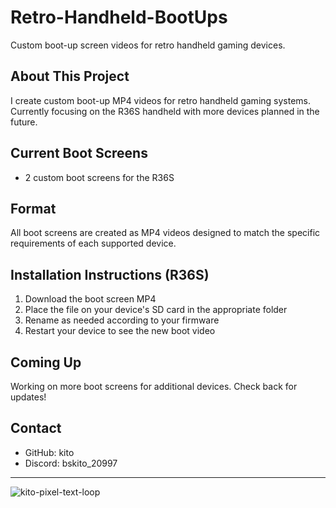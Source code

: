 # Retro-Handheld-BootUps

Custom boot-up screen videos for retro handheld gaming devices.

## About This Project

I create custom boot-up MP4 videos for retro handheld gaming systems. Currently focusing on the R36S handheld with more devices planned in the future.

## Current Boot Screens

- 2 custom boot screens for the R36S

## Format

All boot screens are created as MP4 videos designed to match the specific requirements of each supported device.

## Installation Instructions (R36S)

1. Download the boot screen MP4
2. Place the file on your device's SD card in the appropriate folder
3. Rename as needed according to your firmware
4. Restart your device to see the new boot video

## Coming Up

Working on more boot screens for additional devices. Check back for updates!

## Contact


- GitHub: kito
- Discord: bskito_20997

---


![kito-pixel-text-loop](https://github.com/user-attachments/assets/407bbd4b-0a8d-4fe6-b49c-be7d93cc82d2)







  <!-- Transparent background -->
  <rect width="100%" height="100%" fill="transparent"/>
  
  <!-- "MADE BY KITO" in pixel art style matching Minecraft font -->
  
  <!-- M -->
  <rect x="10" y="20" width="5" height="5" class="pixel" style="animation-delay: 0.05s"/>
  <rect x="10" y="25" width="5" height="5" class="pixel" style="animation-delay: 0.06s"/>
  <rect x="10" y="30" width="5" height="5" class="pixel" style="animation-delay: 0.07s"/>
  <rect x="10" y="35" width="5" height="5" class="pixel" style="animation-delay: 0.08s"/>
  <rect x="10" y="40" width="5" height="5" class="pixel" style="animation-delay: 0.09s"/>
  <rect x="15" y="20" width="5" height="5" class="pixel" style="animation-delay: 0.10s"/>
  <rect x="20" y="25" width="5" height="5" class="pixel" style="animation-delay: 0.11s"/>
  <rect x="25" y="20" width="5" height="5" class="pixel" style="animation-delay: 0.12s"/>
  <rect x="30" y="20" width="5" height="5" class="pixel" style="animation-delay: 0.13s"/>
  <rect x="30" y="25" width="5" height="5" class="pixel" style="animation-delay: 0.14s"/>
  <rect x="30" y="30" width="5" height="5" class="pixel" style="animation-delay: 0.15s"/>
  <rect x="30" y="35" width="5" height="5" class="pixel" style="animation-delay: 0.16s"/>
  <rect x="30" y="40" width="5" height="5" class="pixel" style="animation-delay: 0.17s"/>
  
  <!-- A -->
  <rect x="40" y="20" width="5" height="5" class="pixel" style="animation-delay: 0.18s"/>
  <rect x="45" y="20" width="5" height="5" class="pixel" style="animation-delay: 0.19s"/>
  <rect x="50" y="20" width="5" height="5" class="pixel" style="animation-delay: 0.20s"/>
  <rect x="40" y="25" width="5" height="5" class="pixel" style="animation-delay: 0.21s"/>
  <rect x="50" y="25" width="5" height="5" class="pixel" style="animation-delay: 0.22s"/>
  <rect x="40" y="30" width="5" height="5" class="pixel" style="animation-delay: 0.23s"/>
  <rect x="45" y="30" width="5" height="5" class="pixel" style="animation-delay: 0.24s"/>
  <rect x="50" y="30" width="5" height="5" class="pixel" style="animation-delay: 0.25s"/>
  <rect x="40" y="35" width="5" height="5" class="pixel" style="animation-delay: 0.26s"/>
  <rect x="50" y="35" width="5" height="5" class="pixel" style="animation-delay: 0.27s"/>
  <rect x="40" y="40" width="5" height="5" class="pixel" style="animation-delay: 0.28s"/>
  <rect x="50" y="40" width="5" height="5" class="pixel" style="animation-delay: 0.29s"/>
  
  <!-- D -->
  <rect x="60" y="20" width="5" height="5" class="pixel" style="animation-delay: 0.30s"/>
  <rect x="65" y="20" width="5" height="5" class="pixel" style="animation-delay: 0.31s"/>
  <rect x="70" y="20" width="5" height="5" class="pixel" style="animation-delay: 0.32s"/>
  <rect x="60" y="25" width="5" height="5" class="pixel" style="animation-delay: 0.33s"/>
  <rect x="75" y="25" width="5" height="5" class="pixel" style="animation-delay: 0.34s"/>
  <rect x="60" y="30" width="5" height="5" class="pixel" style="animation-delay: 0.35s"/>
  <rect x="75" y="30" width="5" height="5" class="pixel" style="animation-delay: 0.36s"/>
  <rect x="60" y="35" width="5" height="5" class="pixel" style="animation-delay: 0.37s"/>
  <rect x="75" y="35" width="5" height="5" class="pixel" style="animation-delay: 0.38s"/>
  <rect x="60" y="40" width="5" height="5" class="pixel" style="animation-delay: 0.39s"/>
  <rect x="65" y="40" width="5" height="5" class="pixel" style="animation-delay: 0.40s"/>
  <rect x="70" y="40" width="5" height="5" class="pixel" style="animation-delay: 0.41s"/>
  
  <!-- E -->
  <rect x="85" y="20" width="5" height="5" class="pixel" style="animation-delay: 0.42s"/>
  <rect x="90" y="20" width="5" height="5" class="pixel" style="animation-delay: 0.43s"/>
  <rect x="95" y="20" width="5" height="5" class="pixel" style="animation-delay: 0.44s"/>
  <rect x="85" y="25" width="5" height="5" class="pixel" style="animation-delay: 0.45s"/>
  <rect x="85" y="30" width="5" height="5" class="pixel" style="animation-delay: 0.46s"/>
  <rect x="90" y="30" width="5" height="5" class="pixel" style="animation-delay: 0.47s"/>
  <rect x="95" y="30" width="5" height="5" class="pixel" style="animation-delay: 0.48s"/>
  <rect x="85" y="35" width="5" height="5" class="pixel" style="animation-delay: 0.49s"/>
  <rect x="85" y="40" width="5" height="5" class="pixel" style="animation-delay: 0.50s"/>
  <rect x="90" y="40" width="5" height="5" class="pixel" style="animation-delay: 0.51s"/>
  <rect x="95" y="40" width="5" height="5" class="pixel" style="animation-delay: 0.52s"/>
  
  <!-- B -->
  <rect x="115" y="20" width="5" height="5" class="pixel" style="animation-delay: 0.53s"/>
  <rect x="120" y="20" width="5" height="5" class="pixel" style="animation-delay: 0.54s"/>
  <rect x="125" y="20" width="5" height="5" class="pixel" style="animation-delay: 0.55s"/>
  <rect x="115" y="25" width="5" height="5" class="pixel" style="animation-delay: 0.56s"/>
  <rect x="130" y="25" width="5" height="5" class="pixel" style="animation-delay: 0.57s"/>
  <rect x="115" y="30" width="5" height="5" class="pixel" style="animation-delay: 0.58s"/>
  <rect x="120" y="30" width="5" height="5" class="pixel" style="animation-delay: 0.59s"/>
  <rect x="125" y="30" width="5" height="5" class="pixel" style="animation-delay: 0.60s"/>
  <rect x="115" y="35" width="5" height="5" class="pixel" style="animation-delay: 0.61s"/>
  <rect x="130" y="35" width="5" height="5" class="pixel" style="animation-delay: 0.62s"/>
  <rect x="115" y="40" width="5" height="5" class="pixel" style="animation-delay: 0.63s"/>
  <rect x="120" y="40" width="5" height="5" class="pixel" style="animation-delay: 0.64s"/>
  <rect x="125" y="40" width="5" height="5" class="pixel" style="animation-delay: 0.65s"/>
  
  <!-- Y -->
  <rect x="140" y="20" width="5" height="5" class="pixel" style="animation-delay: 0.66s"/>
  <rect x="150" y="20" width="5" height="5" class="pixel" style="animation-delay: 0.67s"/>
  <rect x="140" y="25" width="5" height="5" class="pixel" style="animation-delay: 0.68s"/>
  <rect x="150" y="25" width="5" height="5" class="pixel" style="animation-delay: 0.69s"/>
  <rect x="145" y="30" width="5" height="5" class="pixel" style="animation-delay: 0.70s"/>
  <rect x="145" y="35" width="5" height="5" class="pixel" style="animation-delay: 0.71s"/>
  <rect x="145" y="40" width="5" height="5" class="pixel" style="animation-delay: 0.72s"/>
  
  <!-- K -->
  <rect x="170" y="20" width="5" height="5" class="pixel" style="animation-delay: 0.73s"/>
  <rect x="170" y="25" width="5" height="5" class="pixel" style="animation-delay: 0.74s"/>
  <rect x="170" y="30" width="5" height="5" class="pixel" style="animation-delay: 0.75s"/>
  <rect x="170" y="35" width="5" height="5" class="pixel" style="animation-delay: 0.76s"/>
  <rect x="170" y="40" width="5" height="5" class="pixel" style="animation-delay: 0.77s"/>
  <rect x="175" y="30" width="5" height="5" class="pixel" style="animation-delay: 0.78s"/>
  <rect x="180" y="25" width="5" height="5" class="pixel" style="animation-delay: 0.79s"/>
  <rect x="185" y="20" width="5" height="5" class="pixel" style="animation-delay: 0.80s"/>
  <rect x="180" y="35" width="5" height="5" class="pixel" style="animation-delay: 0.81s"/>
  <rect x="185" y="40" width="5" height="5" class="pixel" style="animation-delay: 0.82s"/>
  
  <!-- I -->
  <rect x="195" y="20" width="5" height="5" class="pixel" style="animation-delay: 0.83s"/>
  <rect x="200" y="20" width="5" height="5" class="pixel" style="animation-delay: 0.84s"/>
  <rect x="205" y="20" width="5" height="5" class="pixel" style="animation-delay: 0.85s"/>
  <rect x="200" y="25" width="5" height="5" class="pixel" style="animation-delay: 0.86s"/>
  <rect x="200" y="30" width="5" height="5" class="pixel" style="animation-delay: 0.87s"/>
  <rect x="200" y="35" width="5" height="5" class="pixel" style="animation-delay: 0.88s"/>
  <rect x="195" y="40" width="5" height="5" class="pixel" style="animation-delay: 0.89s"/>
  <rect x="200" y="40" width="5" height="5" class="pixel" style="animation-delay: 0.90s"/>
  <rect x="205" y="40" width="5" height="5" class="pixel" style="animation-delay: 0.91s"/>
  
  <!-- T -->
  <rect x="215" y="20" width="5" height="5" class="pixel" style="animation-delay: 0.92s"/>
  <rect x="220" y="20" width="5" height="5" class="pixel" style="animation-delay: 0.93s"/>
  <rect x="225" y="20" width="5" height="5" class="pixel" style="animation-delay: 0.94s"/>
  <rect x="220" y="25" width="5" height="5" class="pixel" style="animation-delay: 0.95s"/>
  <rect x="220" y="30" width="5" height="5" class="pixel" style="animation-delay: 0.96s"/>
  <rect x="220" y="35" width="5" height="5" class="pixel" style="animation-delay: 0.97s"/>
  <rect x="220" y="40" width="5" height="5" class="pixel" style="animation-delay: 0.98s"/>
  
  <!-- O -->
  <rect x="235" y="20" width="5" height="5" class="pixel" style="animation-delay: 0.99s"/>
  <rect x="240" y="20" width="5" height="5" class="pixel" style="animation-delay: 1.00s"/>
  <rect x="245" y="20" width="5" height="5" class="pixel" style="animation-delay: 1.01s"/>
  <rect x="235" y="25" width="5" height="5" class="pixel" style="animation-delay: 1.02s"/>
  <rect x="245" y="25" width="5" height="5" class="pixel" style="animation-delay: 1.03s"/>
  <rect x="235" y="30" width="5" height="5" class="pixel" style="animation-delay: 1.04s"/>
  <rect x="245" y="30" width="5" height="5" class="pixel" style="animation-delay: 1.05s"/>
  <rect x="235" y="35" width="5" height="5" class="pixel" style="animation-delay: 1.06s"/>
  <rect x="245" y="35" width="5" height="5" class="pixel" style="animation-delay: 1.07s"/>
  <rect x="235" y="40" width="5" height="5" class="pixel" style="animation-delay: 1.08s"/>
  <rect x="240" y="40" width="5" height="5" class="pixel" style="animation-delay: 1.09s"/>
  <rect x="245" y="40" width="5" height="5" class="pixel" style="animation-delay: 1.10s"/>
</svg>



